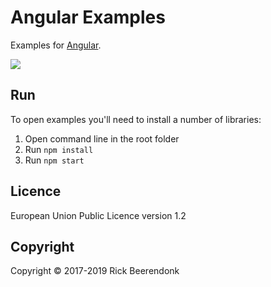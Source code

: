 # Angular Examples

Examples for [Angular](http://angular.io/).

![](https://img.shields.io/github/license/rickbeerendonk/angular-examples.svg)

## Run

To open examples you'll need to install a number of libraries:

1. Open command line in the root folder
2. Run `npm install`
3. Run `npm start`

## Licence

European Union Public Licence version 1.2

## Copyright

Copyright © 2017-2019 Rick Beerendonk

